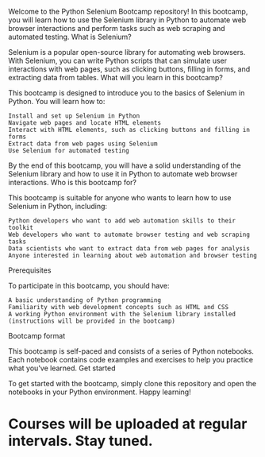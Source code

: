 Welcome to the Python Selenium Bootcamp repository! In this bootcamp, you will learn how to use the Selenium library in Python to automate web browser interactions and perform tasks such as web scraping and automated testing.
What is Selenium?

Selenium is a popular open-source library for automating web browsers. With Selenium, you can write Python scripts that can simulate user interactions with web pages, such as clicking buttons, filling in forms, and extracting data from tables.
What will you learn in this bootcamp?

This bootcamp is designed to introduce you to the basics of Selenium in Python. You will learn how to:

    Install and set up Selenium in Python
    Navigate web pages and locate HTML elements
    Interact with HTML elements, such as clicking buttons and filling in forms
    Extract data from web pages using Selenium
    Use Selenium for automated testing

By the end of this bootcamp, you will have a solid understanding of the Selenium library and how to use it in Python to automate web browser interactions.
Who is this bootcamp for?

This bootcamp is suitable for anyone who wants to learn how to use Selenium in Python, including:

    Python developers who want to add web automation skills to their toolkit
    Web developers who want to automate browser testing and web scraping tasks
    Data scientists who want to extract data from web pages for analysis
    Anyone interested in learning about web automation and browser testing

Prerequisites

To participate in this bootcamp, you should have:

    A basic understanding of Python programming
    Familiarity with web development concepts such as HTML and CSS
    A working Python environment with the Selenium library installed (instructions will be provided in the bootcamp)

Bootcamp format

This bootcamp is self-paced and consists of a series of Python notebooks. Each notebook contains code examples and exercises to help you practice what you've learned.
Get started

To get started with the bootcamp, simply clone this repository and open the notebooks in your Python environment. Happy learning!

# Courses will be uploaded at regular intervals. Stay tuned.

